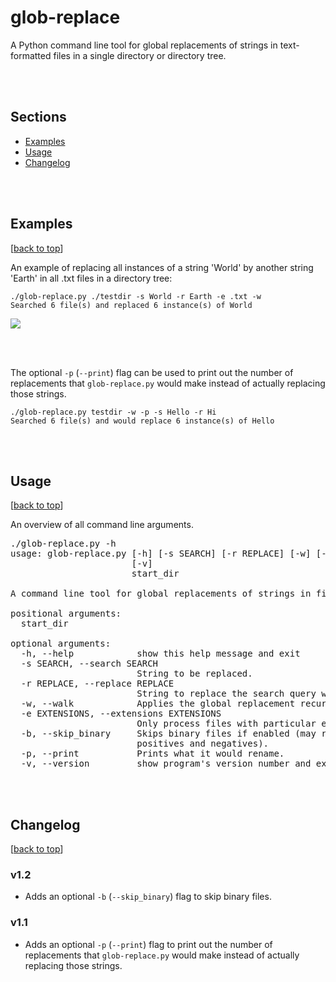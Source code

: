 # glob-replace

A Python command line tool for global replacements of strings in text-formatted files in a single directory or directory tree.

<br>
<br>

## Sections
- [Examples](#examples)
- [Usage](#usage)
- [Changelog](#changelog)

<br>
<br>

## Examples
[[back to top](#sections)]

An example of replacing all instances of a string 'World' by another string 'Earth' in all .txt files in a directory tree:

	./glob-replace.py ./testdir -s World -r Earth -e .txt -w
	Searched 6 file(s) and replaced 6 instance(s) of World

![](./images/img_1.png)

<br>
<br>

The optional `-p` (`--print`) flag can be used to  print out the number of replacements that `glob-replace.py` would make instead of actually replacing those strings.

	./glob-replace.py testdir -w -p -s Hello -r Hi
	Searched 6 file(s) and would replace 6 instance(s) of Hello

<br>
<br>

## Usage
[[back to top](#sections)]

An overview of all command line arguments.


<pre>./glob-replace.py -h
usage: glob-replace.py [-h] [-s SEARCH] [-r REPLACE] [-w] [-e EXTENSIONS] [-p]
                       [-v]
                       start_dir

A command line tool for global replacements of strings in files.

positional arguments:
  start_dir

optional arguments:
  -h, --help            show this help message and exit
  -s SEARCH, --search SEARCH
                        String to be replaced.
  -r REPLACE, --replace REPLACE
                        String to replace the search query with.
  -w, --walk            Applies the global replacement recursively to sub-directorires.
  -e EXTENSIONS, --extensions EXTENSIONS
                        Only process files with particular extensions. Comma separated, e.g., ".txt,.py"
  -b, --skip_binary     Skips binary files if enabled (may result in false 
                        positives and negatives).
  -p, --print           Prints what it would rename.
  -v, --version         show program's version number and exit</pre>


<br>
<br>

## Changelog
[[back to top](#sections)]

### v1.2
- Adds an optional `-b` (`--skip_binary`) flag to skip binary files.

### v1.1
- Adds an optional `-p` (`--print`) flag to  print out the number of replacements that `glob-replace.py` would make instead of actually replacing those strings.